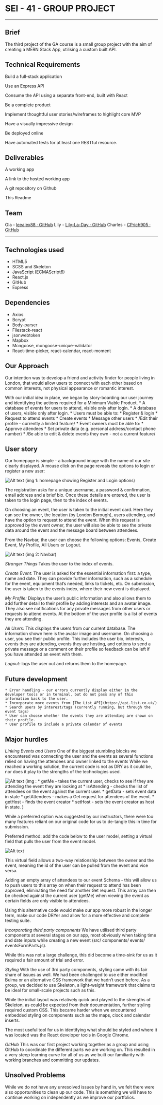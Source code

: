 # SEI - 41 - GROUP PROJECT
---

## Brief
The third project of the GA course is a small group project with the aim of creating a MERN Stack App, utilising a custom built API.

## Technical Requirements
Build a full-stack application

Use an Express API

Consume the API using a separate front-end, built with React

Be a complete product

Implement thoughtful user stories/wireframes to highlight core MVP

Have a visually impressive design

Be deployed online

Have automated tests for at least one RESTful resource.

## Deliverables
A working app

A link to the hosted working app

A git repository on Github

This Readme

## Team
Ola - [leealex88 · GitHub](https://github.com/leealex88)
Lily - [Lily-La-Day · GitHub](https://github.com/Lily-La-Day)
Charles - [CPrich905 · GitHub](https://github.com/CPrich905)

---
## Technologies used
* HTML5
* SCSS and Skeleton
* JavaScript (ECMAScript6)
* React.js
* GitHub
* Express

## Dependencies
* Axios
* Bcrypt
* Body-parser
* Filestack-react
* jsonwebtoken
* Mapbox
* Mongoose, mongoose-unique-validator
* React-time-picker, react-calendar, react-moment

## Our Approach
Our intention was to develop a friend and activity finder for people living in London, that would allow users to connect with each other based on common interests, not physical appearance or romantic interest.

With our initial idea in place, we began by story-boarding our user journey and identifying the actions required for a Minimum Viable Product.
	* A database of events for users to attend, visible only after login.
	* A database of users, visible only after login.
	* Users must be able to:
		* Register & login
		* Request to attend events
		* Create events
		* Message other users
		* /Edit their profile - currently a limited feature/
	* Event owners must be able to:
		* Approve attendees
		* Set private data (e.g. personal address/contact phone number)
		* /Be able to edit & delete events they own - not a current feature/


## User story
Our homepage is simple - a background image with the name of our site clearly displayed. A mouse click on the page reveals the options to login or register a new user:

![Alt text](./src/assets/readme/homepage.jpg?raw=true "Title")
(img 1: homepage showing Register and Login options)

The registration asks for a unique username, a password & confirmation, email address and a brief bio. Once these details are entered, the user is taken to the login page, then to the index of events.

On choosing an event, the user is taken to the initial event card. Here they can see the owner,  the location (by London Borough), users attending, and have the option to request to attend the event. When this request is approved by the event owner, the user will also be able to see the private data around the event and the message board between attendees.

From the Navbar, the user can choose the following options: Events,  Create Event, My Profile, All Users or Logout.

![Alt text](./src/assets/readme/navbar.png?raw=true "Title")
(img 2: Navbar)

*Stranger Things* Takes the user to the index of events.

*Create Event:* The user is asked for the essential information first: a type, name and date. They can provide further information, such as a schedule for the event, equipment that’s needed, links to tickets, etc.
On submission, the user is taken to the events index, where their new event is displayed.

*My Profile:* Displays the user’s public information and also allows them to add further detail to their profile by adding interests and an avatar image. They also see notifications for any private messages from other users or requests to attend events. At the bottom of the user profile is a list of events they are attending.

*All Users:* This displays the users from our current database. The information shown here is the avatar image and username. On choosing a user, you see their public profile. This includes the user bio, interests, events they are attending, events they are hosting, and options to send a private message or a comment on their profile so feedback can be left if you have attended an event with them.

*Logout:* logs the user out and returns them to the homepage.

## Future development
	* Error handling - our errors currently display either in the developer tools or in terminal, but do not pass any of this information back to the user.
	* Incorporate more events from [The List API](https://api.list.co.uk/)
	* Search users by interest/tags (currently running, but through the event tags)
	* User can choose whether the events they are attending are shown on their profile.
	* User profile to include a private calendar of events

## Major hurdles
*Linking Events and Users*
One of the biggest stumbling blocks we encountered was connecting the user and the events as several functions relied on having the attendees and owner linked to the events  While we reached a working solution, the current code is not as DRY as it could be, nor does it play to the strengths of the technologies used.

![Alt text](./src/assets/readme/getme.png?raw=true "Title")
(img :
	* getMe - takes the current user, checks to see if they are attending the event they are looking at
	* isAttending - checks the list of attendees on the event against the current user.
	* getData -  sets event data in state
	* getAttendees - makes a Get request for attendees of the event.
	* getHost -  finds the event creator
	* setHost -  sets the event creator as host in state.
	)

While a preferred option was suggested by our instructors, there were too many features reliant on our original code for us to de-tangle this in time for submission.

Preferred method: add the code below to the user model, setting a virtual field that pulls the user from the event model.

![Alt text](./src/assets/readme/virtualfield.png?raw=true "Title")

This virtual field allows a two-way relationship between the owner and the event, meaning the id of the user can be pulled from the event and vice versa.

Adding an empty array of attendees to our event Schema - this will allow us to push users to this array on when their request to attend has been approved, eliminating the need for another Get request. This array can then be checked against the current user (getMe) when viewing the event as certain fields are only visible to attendees.

Using this alternative code would make our app more robust in the longer term, make our code DRYer and allow for a more effective and complete testing suite.

*Incorporating third party components*
We have utilised third party components at several stages on our app, most obviously when taking time and date inputs while creating a new event (src/ components/ events/ eventsFormParts.js).

While this was not a large challenge, this did become a time-sink for us as it required a fair amount of trial and error.

*Styling*
With the use of 3rd party components, styling came with its fair share of issues as well. We had been challenged to use either modified Bulma or an alternative CSS framework that we hadn’t used before. As a group, we decided to use Skeleton, a light-weight framework that claims to be ideal for small-scale projects such as this.

While the initial layout was relatively quick and played to the strengths of Skeleton, as could be expected from their documentation, further styling required custom CSS. This became harder when we encountered embedded styling on components such as the maps, clock and calendar inserts.

The most useful tool for us in identifying what should be styled and where it was located was the React developer tools in Google Chrome.

*GitHub*
This was our first project  working together as a group and using GitHub to coordinate the different parts we are working on. This resulted in a very steep learning curve for all of us as we built our familiarity with working branches and committing our updates.

## Unsolved Problems
While we do not have any unresolved issues by hand in, we felt there were also opportunities to clean up our code. This is something we will have to continue working on independently as we improve our portfolios.
